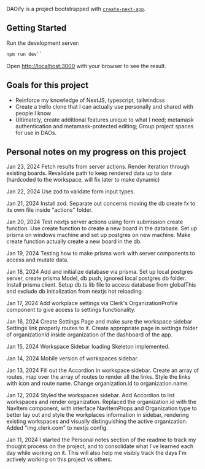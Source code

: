 DAOify is a project bootstrapped with [`create-next-app`](https://github.com/vercel/next.js/tree/canary/packages/create-next-app).

## Getting Started

Run the development server:

```bash
npm run dev``
```

Open [http://localhost:3000](http://localhost:3000) with your browser to see the result.

## Goals for this project

- Reinforce my knowledge of NextJS, typescript, tailwindcss
- Create a trello clone that I can actually use personally and shared with people I know
- Ultimately, create additional features unique to what I need; metamask authentication and metamask-protected editing; Group project spaces for use in DAOs.

## Personal notes on my progress on this project

Jan 23, 2024
Fetch results from server actions. Render iteration through existing boards. Revalidate path to keep rendered data up to date (hardcoded to the workspace, will fix later to make dynamic)

Jan 22, 2024 
Use zod to validate form input types. 

Jan 21, 2024
Install zod. Separate out concerns moving the db create fx to its own file inside "actions" folder. 

Jan 20, 2024 
Test nextjs server actions using form submission create function. Use create function to create a new board in the database. Set up prisma on windows machine and set up postgres on new machine. Make create function actually create a new board in the db. 

Jan 19, 2024
Testing how to make prisma work with server components to access and mutate data.

Jan 18, 2024
Add and initialize database via prisma. Set up local postgres server, create prisma Model, db push, ignored local postgres db folder. Install prisma client. Setup db.ts lib file to access database from globalThis and exclude db initialization from nextjs hot reloading.

Jan 17, 2024
Add workplace settings via Clerk's OrganizationProfile component to give access to settings functionality.

Jan 16, 2024
Create Settings Page and make sure the workspace sidebar Settings link properly routes to it. Create appropriate page in settings folder of organizationId inside organization of the dashboard of the app.

Jan 15, 2024
Workspace Sidebar loading Skeleton implemented.

Jan 14, 2024
Mobile version of workspaces sidebar.

Jan 13, 2024
Fill out the Accordion in workspace sidebar. Create an array of routes, map over the array of routes to render all the links. Style the links with icon and route name. Change organization.id to organization.name.

Jan 12, 2024
Styled the workspaces sidebar. Add Accordion to list workspaces and render organization. Replaced the organization.id with the NavItem component, with interface NavItemProps and Organization type to better lay out and style the workplaces information in sidebar, rendering existing workspaces and visually distinguishing the active organization. Added "img.clerk.com" to nextjs config.

Jan 11, 2024
I started the Personal notes section of the readme to track my thought process on the project, and to consolidate what I've learned each day while working on it. This will also help me visibly track the days I'm actively working on this project vs others.
